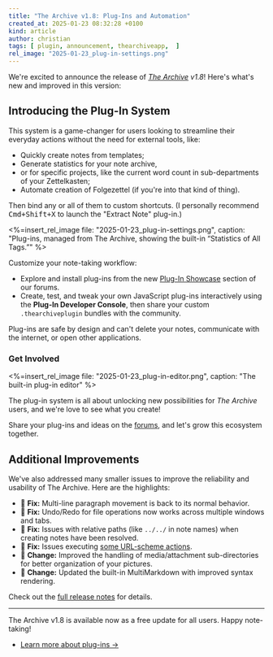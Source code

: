 ```yaml
---
title: "The Archive v1.8: Plug-Ins and Automation"
created_at: 2025-01-23 08:32:28 +0100
kind: article
author: christian
tags: [ plugin, announcement, thearchiveapp,  ]
rel_image: "2025-01-23_plug-in-settings.png"
---
```

We're excited to announce the release of _[The Archive](https://zettelkasten.de/the-archive) v1.8_! Here's what's new and improved in this version:

## Introducing the Plug-In System

This system is a game-changer for users looking to streamline their everyday actions without the need for external tools, like:

- Quickly create notes from templates;
- Generate statistics for your note archive,
- or for specific projects, like the current word count in sub-departments of your Zettelkasten;
- Automate creation of Folgezettel (if you're into that kind of thing).

Then bind any or all of them to custom shortcuts. (I personally recommend <kbd>Cmd+Shift+X</kbd> to launch the "Extract Note" plug-in.)

<%=insert_rel_image file: "2025-01-23_plug-in-settings.png", caption: "Plug-ins, managed from The Archive, showing the built-in “Statistics of All Tags.”" %>
  
Customize your note-taking workflow:

- Explore and install plug-ins from the new [Plug-In Showcase](https://forum.zettelkasten.de/categories/community-plug-ins) section of our forums.
- Create, test, and tweak your own JavaScript plug-ins interactively using the **Plug-In Developer Console**, then share your custom `.thearchiveplugin` bundles with the community.

Plug-ins are safe by design and can't delete your notes, communicate with the internet, or open other applications.


### Get Involved

<%=insert_rel_image file: "2025-01-23_plug-in-editor.png", caption: "The built-in plug-in editor" %>

The plug-in system is all about unlocking new possibilities for _The Archive_ users, and we're love to see what you create!

Share your plug-ins and ideas on the [forums](https://forum.zettelkasten.de/categories/community-plug-ins), and let's grow this ecosystem together.

## Additional Improvements

We've also addressed many smaller issues to improve the reliability and usability of The Archive. Here are the highlights: 

- 🐞 **Fix:** Multi-line paragraph movement is back to its normal behavior.
- 🐞 **Fix:** Undo/Redo for file operations now works across multiple windows and tabs.
- 🐞 **Fix:** Issues with relative paths (like `../../` in note names) when creating notes have been resolved.
- 🐞 **Fix:** Issues executing [some URL-scheme actions](https://zettelkasten.de/the-archive/help).
- 🔧 **Change:** Improved the handling of media/attachment sub-directories for better organization of your pictures.
- 🔧 **Change:** Updated the built-in MultiMarkdown with improved syntax rendering.

Check out the [full release notes](https://zettelkasten.de/the-archive/release-notes) for details.

----

The Archive v1.8 is available now as a free update for all users. Happy note-taking!

- [Learn more about plug-ins →](https://zettelkasten.de/the-archive/plug-ins/)
